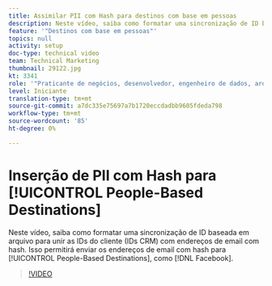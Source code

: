 ```yaml
---
title: Assimilar PII com Hash para destinos com base em pessoas
description: Neste vídeo, saiba como formatar uma sincronização de ID baseada em arquivo para unir as IDs do cliente (IDs CRM) com endereços de email com hash.
feature: '"Destinos com base em pessoas"'
topics: null
activity: setup
doc-type: technical video
team: Technical Marketing
thumbnail: 29122.jpg
kt: 3341
role: '"Praticante de negócios, desenvolvedor, engenheiro de dados, arquiteto, arquiteto de dados, administrador, líder"'
level: Iniciante
translation-type: tm+mt
source-git-commit: a7dc335e75697a7b1720eccdadbb9605fdeda798
workflow-type: tm+mt
source-wordcount: '85'
ht-degree: 0%

---
```



# Inserção de PII com Hash para [!UICONTROL People-Based Destinations]

Neste vídeo, saiba como formatar uma sincronização de ID baseada em arquivo para unir as IDs do cliente (IDs CRM) com endereços de email com hash. Isso permitirá enviar os endereços de email com hash para [!UICONTROL People-Based Destinations], como [!DNL Facebook].

>[!VIDEO](https://video.tv.adobe.com/v/29122/?quality=12)
